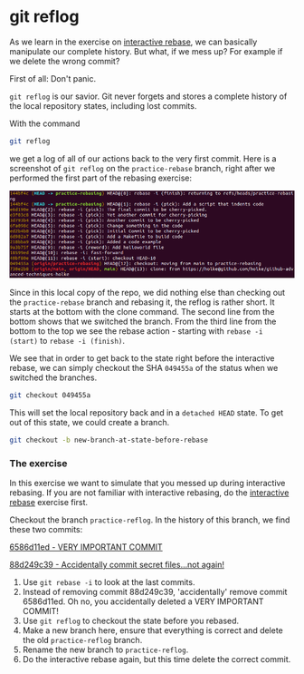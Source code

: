 # git reflog

As we learn in the exercise on [interactive rebase](https://github.com/holke/git-advanced-workshop/blob/main/exercises/rebase/README.md), we can
basically manipulate our complete history.
But what, if we mess up? For example if we delete the wrong commit? 

First of all: Don't panic.

`git reflog` is our savior. Git never forgets and stores a complete history of the local repository states, including lost commits.
 
With the command
```bash
git reflog
```
we get a log of all of our actions back to the very first commit.
Here is a screenshot of `git reflog` on the `practice-rebase` branch, right after we performed the first part of the rebasing exercise:

![](https://github.com/holke/git-advanced-workshop/blob/main/exercises/reflog/images/reflog1.PNG "git reflog")

Since in this local copy of the repo, we did nothing else than checking out the `practice-rebase` branch and rebasing it, the reflog is rather short.
It starts at the bottom with the clone command. The second line from the bottom shows that we switched the branch.
From the third line from the bottom to the top we see the rebase action - starting with `rebase -i (start)` to `rebase -i (finish)`.

We see that in order to get back to the state right before the interactive rebase, we can simply checkout the SHA `049455a` of the status when we switched
the branches.

```bash
git checkout 049455a
```

This will set the local repository back and in a `detached HEAD` state. To get out of this state, we could create a branch.
```bash
git checkout -b new-branch-at-state-before-rebase
```


### The exercise

In this exercise we want to simulate that you messed up during interactive rebasing.
If you are not familiar with interactive rebasing, do the [interactive rebase](https://github.com/holke/git-advanced-workshop/blob/main/exercises/rebase/README.md) exercise first.

Checkout the branch `practice-reflog`.
In the history of this branch, we find these two commits:
 
 [6586d11ed - VERY IMPORTANT COMMIT](https://github.com/holke/git-advanced-workshop/commit/6586d11ed4cd8e2fdb184cc44ddbd947398f19ae)

 [88d249c39 - Accidentally commit secret files...not again!](https://github.com/holke/git-advanced-workshop/commit/88d249c399056f3e8ac81ac2e165fcc0f00a4316)


1. Use `git rebase -i` to look at the last commits.
2. Instead of removing commit 88d249c39, 'accidentally' remove commit 6586d11ed. Oh no, you accidentally deleted a VERY IMPORTANT COMMIT!
3. Use `git reflog` to checkout the state before you rebased.
4. Make a new branch here, ensure that everything is correct and delete the old `practice-reflog` branch.
5. Rename the new branch to `practice-reflog`.
6. Do the interactive rebase again, but this time delete the correct commit.
